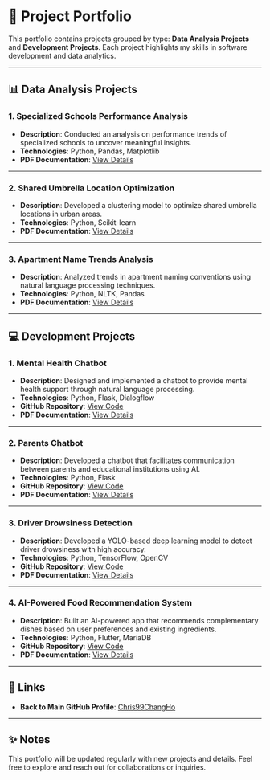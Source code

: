 # 📂 Project Portfolio

This portfolio contains projects grouped by type: **Data Analysis Projects** and **Development Projects**. Each project highlights my skills in software development and data analytics.

---

## 📊 Data Analysis Projects

### 1. **Specialized Schools Performance Analysis**
- **Description**: Conducted an analysis on performance trends of specialized schools to uncover meaningful insights.  
- **Technologies**: Python, Pandas, Matplotlib  
- **PDF Documentation**: [View Details](https://drive.google.com/file/d/1SxzoSeD8g3pyVqEmnKpA8h95oZ6ngU20/view?usp=drive_link)

---

### 2. **Shared Umbrella Location Optimization**
- **Description**: Developed a clustering model to optimize shared umbrella locations in urban areas.  
- **Technologies**: Python, Scikit-learn  
- **PDF Documentation**: [View Details](https://drive.google.com/file/d/10HGONT5rHDz-HydY4zBGWnZ1R4qLkjHw/view?usp=drive_link)

---

### 3. **Apartment Name Trends Analysis**
- **Description**: Analyzed trends in apartment naming conventions using natural language processing techniques.  
- **Technologies**: Python, NLTK, Pandas  
- **PDF Documentation**: [View Details](https://drive.google.com/file/d/137CsTaW-96G4QqJcZHa0s6qZlEvsfIKX/view?usp=drive_link)

---

## 💻 Development Projects

### 1. **Mental Health Chatbot**
- **Description**: Designed and implemented a chatbot to provide mental health support through natural language processing.  
- **Technologies**: Python, Flask, Dialogflow  
- **GitHub Repository**: [View Code](https://github.com/soneunrak/swproject10)  
- **PDF Documentation**: [View Details](https://drive.google.com/file/d/17w-sE09VjvmIPIOYXrdznsgBnfoqwA0A/view?usp=drive_link)

---

### 2. **Parents Chatbot**
- **Description**: Developed a chatbot that facilitates communication between parents and educational institutions using AI.  
- **Technologies**: Python, Flask  
- **GitHub Repository**: [View Code](https://github.com/Chris99ChangHo/Parents_chatbot)  
- **PDF Documentation**: [View Details](https://drive.google.com/file/d/1F0N3dyrd6yE-sMz74lDLn0AhWVMUObCN/view?usp=drive_link)

---

### 3. **Driver Drowsiness Detection**
- **Description**: Developed a YOLO-based deep learning model to detect driver drowsiness with high accuracy.  
- **Technologies**: Python, TensorFlow, OpenCV  
- **GitHub Repository**: [View Code](https://github.com/signife/driver-drowsiness-detection)  
- **PDF Documentation**: [View Details](https://drive.google.com/file/d/1OQJ9tsxppuiFQxwar1Z8_AAndfIWrPBJ/view?usp=drive_link)

---

### 4. **AI-Powered Food Recommendation System**
- **Description**: Built an AI-powered app that recommends complementary dishes based on user preferences and existing ingredients.  
- **Technologies**: Python, Flutter, MariaDB  
- **GitHub Repository**: [View Code](https://github.com/Chris99ChangHo/bapsim)  
- **PDF Documentation**: [View Details](./THE_FOOD_POWER_발표자료.pdf)

---

## 🔗 Links
- **Back to Main GitHub Profile**: [Chris99ChangHo](https://github.com/Chris99ChangHo)

---

## ✨ Notes
This portfolio will be updated regularly with new projects and details. Feel free to explore and reach out for collaborations or inquiries.
